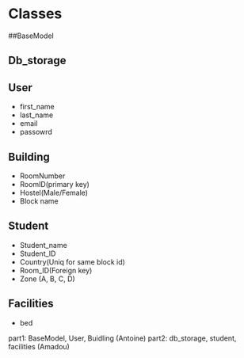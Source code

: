 # Classes
##BaseModel

## Db_storage
## User
* first_name
* last_name
* email
* passowrd

## Building 
* RoomNumber
* RoomID(primary key)
* Hostel(Male/Female)
* Block name

## Student
* Student_name
* Student_ID
* Country(Uniq for same block id)
* Room_ID(Foreign key)
* Zone (A, B, C, D)

## Facilities
* bed

part1: BaseModel, User, Buidling (Antoine)
part2: db_storage, student, facilities (Amadou)